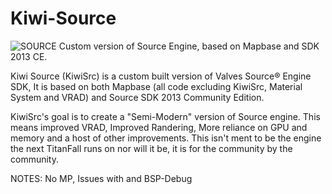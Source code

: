 # Kiwi-Source
![SOURCE](https://github.com/Bradleyp123/Kiwi-Source/assets/87635756/0ad57f7a-82fb-4077-8d73-40e69dbc1d09)
Custom version of Source Engine, based on Mapbase and SDK 2013 CE.

Kiwi Source (KiwiSrc) is a custom built version of Valves Source®️ Engine SDK, It is based on both Mapbase (all code excluding KiwiSrc, Material System and VRAD) and Source SDK 2013 Community Edition. 

KiwiSrc's goal is to create a "Semi-Modern" version of Source engine. This means improved VRAD, Improved Randering, More reliance on GPU and memory and a host of other improvements. This isn't ment to be the engine the next TitanFall runs on nor will it be, it is for the community by the community.

NOTES:
No MP, Issues with and BSP-Debug
